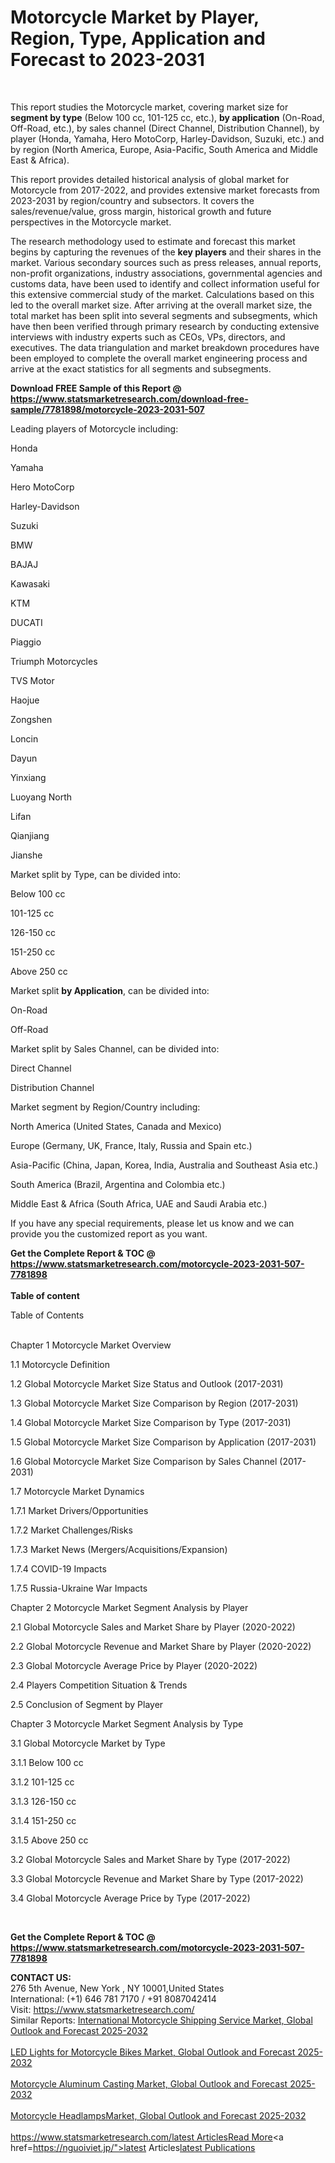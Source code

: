 <h1>Motorcycle Market by Player, Region, Type, Application and Forecast to 2023-2031</h1><br/><p>This report studies the Motorcycle market, covering market size for <strong>segment by type</strong> (Below 100 cc, 101-125 cc, etc.), <strong>by application</strong> (On-Road, Off-Road, etc.), by sales channel (Direct Channel, Distribution Channel), by player (Honda, Yamaha, Hero MotoCorp, Harley-Davidson, Suzuki, etc.) and by region (North America, Europe, Asia-Pacific, South America and Middle East & Africa).</p><p>This report provides detailed historical analysis of global market for Motorcycle from 2017-2022, and provides extensive market forecasts from 2023-2031 by region/country and subsectors. It covers the sales/revenue/value, gross margin, historical growth and future perspectives in the Motorcycle market.</p><p>The research methodology used to estimate and forecast this market begins by capturing the revenues of the <strong>key players</strong> and their shares in the market. Various secondary sources such as press releases, annual reports, non-profit organizations, industry associations, governmental agencies and customs data, have been used to identify and collect information useful for this extensive commercial study of the market. Calculations based on this led to the overall market size. After arriving at the overall market size, the total market has been split into several segments and subsegments, which have then been verified through primary research by conducting extensive interviews with industry experts such as CEOs, VPs, directors, and executives. The data triangulation and market breakdown procedures have been employed to complete the overall market engineering process and arrive at the exact statistics for all segments and subsegments.</p><p><strong>Download FREE Sample of this Report @ <a href="https://www.statsmarketresearch.com/download-free-sample/7781898/motorcycle-2023-2031-507">https://www.statsmarketresearch.com/download-free-sample/7781898/motorcycle-2023-2031-507</a></strong></p><p>Leading players of Motorcycle including:</p><p>Honda</p><p>Yamaha</p><p>Hero MotoCorp</p><p>Harley-Davidson</p><p>Suzuki</p><p>BMW</p><p>BAJAJ</p><p>Kawasaki</p><p>KTM</p><p>DUCATI</p><p>Piaggio</p><p>Triumph Motorcycles</p><p>TVS Motor</p><p>Haojue</p><p>Zongshen</p><p>Loncin</p><p>Dayun</p><p>Yinxiang</p><p>Luoyang North</p><p>Lifan</p><p>Qianjiang</p><p>Jianshe</p><p>Market split by Type, can be divided into:</p><p>Below 100 cc</p><p>101-125 cc</p><p>126-150 cc</p><p>151-250 cc</p><p>Above 250 cc</p><p>Market split <strong>by Application</strong>, can be divided into:</p><p>On-Road</p><p>Off-Road</p><p>Market split by Sales Channel, can be divided into:</p><p>Direct Channel</p><p>Distribution Channel</p><p>Market segment by Region/Country including:</p><p>North America (United States, Canada and Mexico)</p><p>Europe (Germany, UK, France, Italy, Russia and Spain etc.)</p><p>Asia-Pacific (China, Japan, Korea, India, Australia and Southeast Asia etc.)</p><p>South America (Brazil, Argentina and Colombia etc.)</p><p>Middle East & Africa (South Africa, UAE and Saudi Arabia etc.)</p><p>If you have any special requirements, please let us know and we can provide you the customized report as you want.</p><div><b>Get the Complete Report & TOC @ <a href="https://www.statsmarketresearch.com/motorcycle-2023-2031-507-7781898">https://www.statsmarketresearch.com/motorcycle-2023-2031-507-7781898</a></b></div><br><b>Table of content</b><p>Table of Contents<br />
 
 <br />
 
 Chapter 1 Motorcycle Market Overview<br />
 
  1.1 Motorcycle Definition<br />
 
  1.2 Global Motorcycle Market Size Status and Outlook (2017-2031)<br />
 
  1.3 Global Motorcycle Market Size Comparison by Region (2017-2031)<br />
 
  1.4 Global Motorcycle Market Size Comparison by Type (2017-2031)<br />
 
  1.5 Global Motorcycle Market Size Comparison by Application (2017-2031)<br />
 
  1.6 Global Motorcycle Market Size Comparison by Sales Channel (2017-2031)<br />
 
  1.7 Motorcycle Market Dynamics<br />
 
  1.7.1 Market Drivers/Opportunities<br />
 
  1.7.2 Market Challenges/Risks<br />
 
  1.7.3 Market News (Mergers/Acquisitions/Expansion)<br />
 
  1.7.4 COVID-19 Impacts<br />
 
  1.7.5 Russia-Ukraine War Impacts<br />
 
 Chapter 2 Motorcycle Market Segment Analysis by Player<br />
 
  2.1 Global Motorcycle Sales and Market Share by Player (2020-2022)<br />
 
  2.2 Global Motorcycle Revenue and Market Share by Player (2020-2022)<br />
 
  2.3 Global Motorcycle Average Price by Player (2020-2022)<br />
 
  2.4 Players Competition Situation & Trends<br />
 
  2.5 Conclusion of Segment by Player<br />
 
 Chapter 3 Motorcycle Market Segment Analysis by Type<br />
 
  3.1 Global Motorcycle Market by Type<br />
 
  3.1.1 Below 100 cc<br />
 
  3.1.2 101-125 cc<br />
 
  3.1.3 126-150 cc<br />
 
  3.1.4 151-250 cc<br />
 
  3.1.5 Above 250 cc<br />
 
  3.2 Global Motorcycle Sales and Market Share by Type (2017-2022)<br />
 
  3.3 Global Motorcycle Revenue and Market Share by Type (2017-2022)<br />
 
  3.4 Global Motorcycle Average Price by Type (2017-2022)<br />
 
  <br><div><b>Get the Complete Report & TOC @ <a href="https://www.statsmarketresearch.com/motorcycle-2023-2031-507-7781898">https://www.statsmarketresearch.com/motorcycle-2023-2031-507-7781898</a></b></div></p> <b>CONTACT US:</b><br>276 5th Avenue, New York , NY 10001,United States<br>International: (+1) 646 781 7170 / +91 8087042414<br>Visit: <a href="https://www.statsmarketresearch.com/">https://www.statsmarketresearch.com/</a><br>Similar Reports: <a href="https://www.statsmarketresearch.com/motorcycle-2023-2031-507-7781898">International Motorcycle Shipping Service Market, Global Outlook and Forecast 2025-2032</a><br/><br/><a href="https://www.statsmarketresearch.com/motorcycle-2023-2031-507-7781898">LED Lights for Motorcycle Bikes Market, Global Outlook and Forecast 2025-2032</a><br/><br/><a href="https://www.statsmarketresearch.com/motorcycle-2023-2031-507-7781898">Motorcycle Aluminum Casting Market, Global Outlook and Forecast 2025-2032 </a><br/><br/><a href="https://www.statsmarketresearch.com/motorcycle-2023-2031-507-7781898">Motorcycle HeadlampsMarket, Global Outlook and Forecast 2025-2032 </a><br/><br/><a href="https://gyeongbokgung.com">https://www.statsmarketresearch.com/</a><a href="https://hallyeomaritime.com">latest Articles</a><a href="https://jingwansa.com">Read More</a><a href=https://nguoiviet.jp/">latest Articles</a><a href="https://www.intelmarketresearch.com/">latest Publications</a>